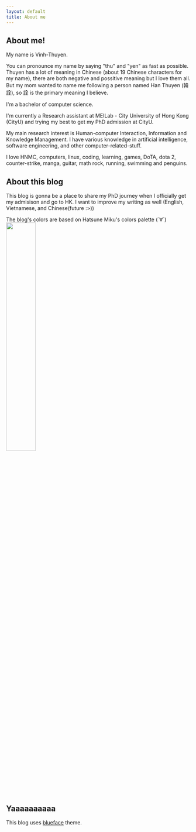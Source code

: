 ```yaml
---
layout: default
title: About me
---
```


## About me!

My name is Vinh-Thuyen. 

You can pronounce my name by saying "thu" and "yen" as fast as possible. Thuyen has a lot of meaning in Chinese (about 19 Chinese characters for my name), there are both negative and possitive meaning but I love them all. But my mom wanted to name me following a person named Han Thuyen (韓詮), so 詮 is the primary meaning I believe. 

I'm a bachelor of computer science. 

I'm currently a Research assistant at MEILab - City University of Hong Kong (CityU) and trying my best to get my PhD admission at CityU. 

My main research interest is Human-computer Interaction, Information and Knowledge Management. I have various knowledge in artificial intelligence, software engineering, and other computer-related-stuff.

I love HNMC, computers, linux, coding, learning, games, DoTA, dota 2, counter-strike, manga, guitar, math rock, running, swimming and penguins. 

## About this blog

This blog is gonna be a place to share my PhD journey when I officially get my admisison and go to HK. I want to improve my writing as well (English, Vietnamese, and Chinese(future :>))

The blog's colors are based on Hatsune Miku's colors palette (´∀`)
<img src="https://raw.githubusercontent.com/ntvthuyen/ntvthuyen.github.io/master/images/ae68810eb597fd985c923f9f93f111a8.jpg" height="40%">

## Yaaaaaaaaaa
This blog uses [blueface][github] theme.

[github]: https://github.com/tnguyen/blueface/
